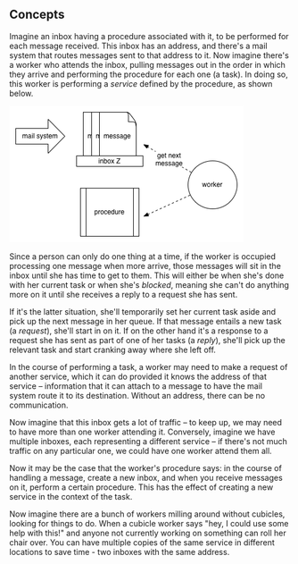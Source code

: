 ## Concepts

Imagine an inbox having a procedure associated with it, to be performed for each message received. This inbox has an address, and there's a mail system that routes messages sent to that address to it. Now imagine there's a worker who attends the inbox, pulling messages out in the order in which they arrive and performing the procedure for each one (a task). In doing so, this worker is performing a *service* defined by the procedure, as shown below.

![an exa service](concepts1.png "an exa service")

Since a person can only do one thing at a time, if the worker is occupied processing one message when more arrive, those messages will sit in the inbox until she has time to get to them. This will either be when she's done with her current task or when she's *blocked*, meaning she can't do anything more on it until she receives a reply to a request she has sent.

If it's the latter situation, she'll temporarily set her current task aside and pick up the next message in her queue. If that message entails a new task (a *request*), she'll start in on it. If on the other hand it's a response to a request she has sent as part of one of her tasks (a *reply*), she'll pick up the relevant task and start cranking away where she left off.

In the course of performing a task, a worker may need to make a request of another service, which it can do provided it knows the address of that service – information that it can attach to a message to have the mail system route it to its destination. Without an address, there can be no communication.

Now imagine that this inbox gets a lot of traffic – to keep up, we may need to have more than one worker attending it. Conversely, imagine we have multiple inboxes, each representing a different service – if there's not much traffic on any particular one, we could have one worker attend them all.

Now it may be the case that the worker's procedure says: in the course of handling a message, create a new inbox, and when you receive messages on it, perform a certain procedure. This has the effect of creating a new service in the context of the task.


Now imagine there are a bunch of workers milling around without cubicles, looking for things to do. When a cubicle worker says "hey, I could use some help with this!" and anyone not currently working on something can roll her chair over.  You can have multiple copies of the same service in different locations to save time - two inboxes with the same address.
